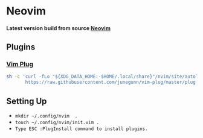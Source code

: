 # Neovim 
#### Latest version build from source [Neovim](https://github.com/neovim/neovim)
## Plugins 
### [Vim Plug](https://github.com/junegunn/vim-plug)

```sh
sh -c 'curl -fLo "${XDG_DATA_HOME:-$HOME/.local/share}"/nvim/site/autoload/plug.vim --create-dirs \
       https://raw.githubusercontent.com/junegunn/vim-plug/master/plug.vim'

```
## Setting Up
* ``` mkdir ~/.config/nvim  .  ```
* ``` touch ~/.config/nvim/init.vim .   ```
* ``` Type ESC :PlugInstall command to install plugins.  ```


